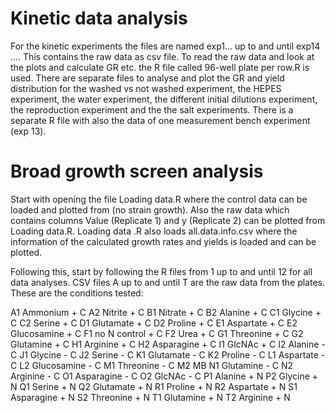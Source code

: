 # Kinetic data analysis
For the kinetic experiments the files are named exp1... up to and until exp14 .... This contains the raw data as csv file. 
To read the raw data and look at the plots and calculate GR etc. the R file called 96-well plate per row.R is used. 
There are separate files to analyse and plot the GR and yield distribution for the washed vs not washed experiment,
the HEPES experiment, the water experiment, the different initial dilutions experiment, the reproduction experiment and the
the salt experiments. 
There is a separate R file with also the data of one measurement bench experiment (exp 13).

# Broad growth screen analysis
Start with opening the file Loading data.R where the control data can be loaded and plotted from (no strain growth). 
Also the raw data which contains columns Value (Replicate 1) and y (Replicate 2) can be plotted from Loading data.R. 
Loading data .R also loads all.data.info.csv where the information of the calculated growth rates and yields is loaded and can be plotted. 

Following this, start by following the R files from 1 up to and until 12 for all data analyses. 
CSV files A up to and until T are the raw data from the plates. These are the conditions tested:

A1 Ammonium + C
A2 Nitrite + C
B1 Nitrate + C
B2 Alanine + C 
C1 Glycine + C 
C2 Serine + C 
D1 Glutamate + C 
D2 Proline + C 
E1 Aspartate + C 
E2 Glucosamine + C 
F1 no N control + C
F2 Urea + C 
G1 Threonine + C 
G2 Glutamine + C
H1 Arginine + C 
H2 Asparagine + C
I1 GlcNAc + C
I2 Alanine - C
J1 Glycine - C
J2 Serine - C
K1 Glutamate - C
K2 Proline - C
L1 Aspartate - C
L2 Glucosamine - C
M1 Threonine - C
M2 MB
N1 Glutamine - C
N2 Arginine - C
O1 Asparagine - C
O2 GlcNAc - C
P1 Alanine + N
P2 Glycine + N
Q1 Serine + N
Q2 Glutamate + N
R1 Proline + N
R2 Aspartate + N
S1 Asparagine + N
S2 Threonine + N
T1 Glutamine + N
T2 Arginine + N
